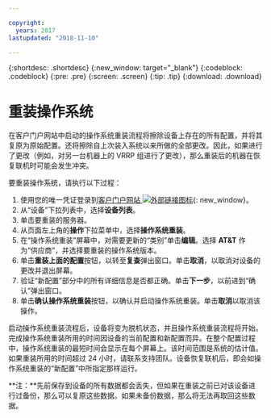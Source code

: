 ```yaml
---

copyright:
  years: 2017
lastupdated: "2018-11-10"

---
```


{:shortdesc: .shortdesc}
{:new_window: target="_blank"}
{:codeblock: .codeblock}
{:pre: .pre}
{:screen: .screen}
{:tip: .tip}
{:download: .download}

# 重装操作系统
在客户门户网站中启动的操作系统重装流程将擦除设备上存在的所有配置，并将其复原为原始配置。还将擦除自上次装入系统以来所做的全部更改。因此，如果进行了更改（例如，对另一台机器上的 VRRP 组进行了更改），那么重装后的机器在恢复联机时可能会发生冲突。

要重装操作系统，请执行以下过程：

1. 使用您的唯一凭证登录到[客户门户网站 ![外部链接图标](../../icons/launch-glyph.svg "外部链接图标")](https://control.softlayer.com/){: new_window}。
2. 从“设备”下拉列表中，选择**设备列表**。
3. 单击要重装的服务器。
4. 从页面左上角的**操作**下拉菜单中，选择**操作系统重装**。
5. 在“操作系统重装”屏幕中，对需要更新的“类别”单击**编辑**。选择 **AT&T** 作为“供应商”，并选择要重装的操作系统版本。
6. 单击**重装上面的配置**按钮，以转至**复查**弹出窗口。单击**取消**，以取消对设备的更改并退出屏幕。
7. 验证“新配置”部分中的所有详细信息是否都正确。单击**下一步**，以前进到“确认”弹出窗口。
8. 单击**确认操作系统重装**按钮，以确认并启动操作系统重装。单击**取消**以取消该操作。

启动操作系统重装流程后，设备将变为脱机状态，并且操作系统重装流程将开始。完成操作系统重装所用的时间因设备的当前配置和新配置而异。在整个配置过程中，操作系统重装的最短时间会显示在每个屏幕上。该时间范围是系统的估计值。如果重装所用的时间超过 24 小时，请联系支持团队。设备恢复联机后，即会如操作系统重装的“新配置”中所指定那样运行。 

**注：**先前保存到设备的所有数据都会丢失，但如果在重装之前已对该设备进行过备份，那么可以复原这些数据。如果未备份数据，那么将无法再取回这些数据。
